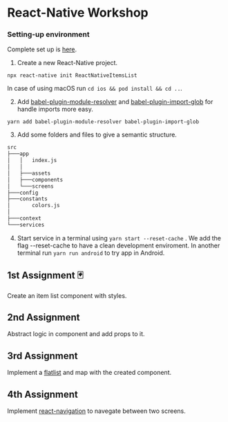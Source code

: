# React-Native Workshop



### Setting-up environment
Complete set up is [here](https://reactnative.dev/docs/environment-setup).

1. Create a new React-Native project.
```nodejs
npx react-native init ReactNativeItemsList
```
In case of using macOS run `cd ios && pod install && cd ..`.

2. Add [babel-plugin-module-resolver](https://github.com/tleunen/babel-plugin-module-resolver) and [babel-plugin-import-glob](https://github.com/novemberborn/babel-plugin-import-glob) for handle imports more easy.
```
yarn add babel-plugin-module-resolver babel-plugin-import-glob
```

3. Add some folders and files to give a semantic structure.
```bash
src
├───app
│   │   index.js
│   │
│   ├───assets
│   ├───components
│   └───screens
├───config
├───constants
│       colors.js
│
├───context
└───services
```

4. Start service in a terminal using `yarn start --reset-cache` . We add the flag --reset-cache to have a clean development enviroment.
In another terminal run `yarn run android` to try app in Android.

## 1st Assignment 🃏
Create an item list component with styles.

## 2nd Assignment
Abstract logic in component and add props to it.

## 3rd Assignment
Implement a [flatlist](https://reactnative.dev/docs/flatlist) and map with the created component.

## 4th Assignment
Implement [react-navigation](https://reactnavigation.org/) to navegate between two screens.